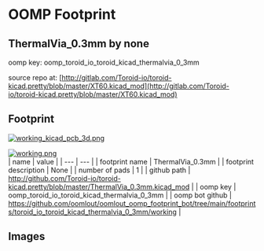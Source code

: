 # OOMP Footprint  
## ThermalVia_0.3mm  by none  
  
oomp key: oomp_toroid_io_toroid_kicad_thermalvia_0_3mm  
  
source repo at: [http://gitlab.com/Toroid-io/toroid-kicad.pretty/blob/master/XT60.kicad_mod](http://gitlab.com/Toroid-io/toroid-kicad.pretty/blob/master/XT60.kicad_mod)  
## Footprint  
  
[![working_kicad_pcb_3d.png](working_kicad_pcb_3d_600.png)](working_kicad_pcb_3d.png)  
  
[![working.png](working_600.png)](working.png)  
| name | value | 
| --- | --- | 
| footprint name | ThermalVia_0.3mm | 
| footprint description | None | 
| number of pads | 1 | 
| github path | http://github.com/Toroid-io/toroid-kicad.pretty/blob/master/ThermalVia_0.3mm.kicad_mod | 
| oomp key | oomp_toroid_io_toroid_kicad_thermalvia_0_3mm | 
| oomp bot github | https://github.com/oomlout/oomlout_oomp_footprint_bot/tree/main/footprints/toroid_io_toroid_kicad_thermalvia_0_3mm/working | 
## Images  
